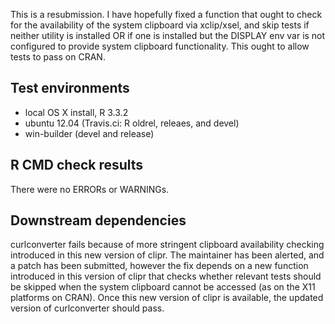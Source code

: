 This is a resubmission. I have hopefully fixed a function that 
ought to check for the availability of the system clipboard via xclip/xsel, and 
skip tests if neither utility is installed OR if one is installed but the 
DISPLAY env var is not configured to provide system clipboard functionality.
This ought to allow tests to pass on CRAN.

## Test environments 
* local OS X install, R 3.3.2 
* ubuntu 12.04 (Travis.ci: R oldrel, releaes, and devel)
* win-builder (devel and release)

## R CMD check results 

There were no ERRORs or WARNINGs.

## Downstream dependencies

curlconverter fails because of more stringent clipboard availability checking 
introduced in this new version of clipr. The maintainer has been alerted, and a
patch has been submitted, however the fix depends on a new function introduced
in this version of clipr that checks whether relevant tests should be skipped
when the system clipboard cannot be accessed (as on the X11 platforms on CRAN).
Once this new version of clipr is available, the updated version of
curlconverter should pass.
